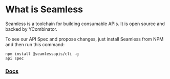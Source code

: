 # What is Seamless 

Seamless is a toolchain for building consumable APIs. It is open source and backed by YCombinator. 

To see our API Spec and propose changes, just install Seamless from NPM and then run this command:  
```
npm install @seamlessapis/cli -g
api spec
```

### [Docs](https://seamlessapis.com)
